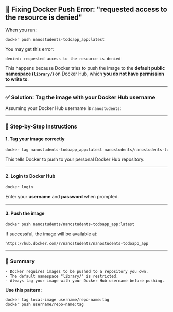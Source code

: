 ## 🐳 Fixing Docker Push Error: "requested access to the resource is denied"

When you run:

```bash
docker push nanostudents-todoapp_app:latest
```

You may get this error:

```text
denied: requested access to the resource is denied
```

This happens because Docker tries to push the image to the **default public namespace (`library/`)** on Docker Hub, which **you do not have permission to write to**.

---

### ✅ Solution: Tag the image with your Docker Hub username

Assuming your Docker Hub username is `nanostudents`:

---

### 🔧 Step-by-Step Instructions

#### 1. **Tag your image correctly**

```bash
docker tag nanostudents-todoapp_app:latest nanostudents/nanostudents-todoapp_app:latest
```

This tells Docker to push to your personal Docker Hub repository.

---

#### 2. **Login to Docker Hub**

```bash
docker login
```

Enter your **username** and **password** when prompted.

---

#### 3. **Push the image**

```bash
docker push nanostudents/nanostudents-todoapp_app:latest
```

If successful, the image will be available at:

```
https://hub.docker.com/r/nanostudents/nanostudents-todoapp_app
```

---

### 🧠 Summary

```
- Docker requires images to be pushed to a repository you own.
- The default namespace "library/" is restricted.
- Always tag your image with your Docker Hub username before pushing.
```

**Use this pattern:**

```bash
docker tag local-image username/repo-name:tag
docker push username/repo-name:tag
```

